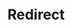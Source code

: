 ﻿---
layout: src/layouts/Redirect.astro
title: Redirect
redirect: https://yamldoc.liuyan.wang/docs/octopus-rest-api/cli/octopus-project-delete
pubDate:  2023-01-01
navSearch: false
navSitemap: false
navMenu: false
---
